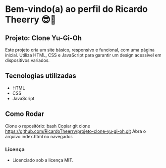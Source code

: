 # Bem-vindo(a) ao perfil do Ricardo Theerry 😎🚀

## Projeto: Clone Yu-Gi-Oh

Este projeto cria um site básico, responsivo e funcional, com uma página inicial. 
Utiliza HTML, CSS e JavaScript para garantir um design acessível em dispositivos variados.

## Tecnologias utilizadas

* HTML
* CSS 
* JavaScript

## Como Rodar
Clone o repositório:
bash
Copiar
git clone https://github.com/RicardoTheerry/projeto-clone-yu-gi-oh.git
Abra o arquivo index.html no navegador.

### Licença
* Licenciado sob a licença MIT.
